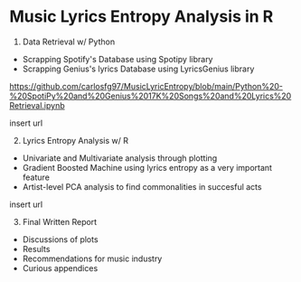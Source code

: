 # Music Lyrics Entropy Analysis in R

1. Data Retrieval w/ Python
* Scrapping Spotify's Database using Spotipy library
* Scrapping Genius's lyrics Database using LyricsGenius library

https://github.com/carlosfg97/MusicLyricEntropy/blob/main/Python%20-%20SpotiPy%20and%20Genius%2017K%20Songs%20and%20Lyrics%20Retrieval.ipynb

insert url

2. Lyrics Entropy Analysis w/ R
* Univariate and Multivariate analysis through plotting
* Gradient Boosted Machine using lyrics entropy as a very important feature
* Artist-level PCA analysis to find commonalities in succesful acts

insert url

3. Final Written Report
* Discussions of plots
* Results
* Recommendations for music industry
* Curious appendices
